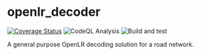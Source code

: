 openlr_decoder
===============
[![Coverage Status](https://coveralls.io/repos/github/warerebel/openlr_decoder/badge.svg?branch=main)](https://coveralls.io/github/warerebel/openlr_decoder?branch=main)
![CodeQL Analysis](https://github.com/warerebel/openlr_decoder/actions/workflows/codeql-analysis.yml/badge.svg)
![Build and test](https://github.com/warerebel/openlr_decoder/actions/workflows/node.js.yml/badge.svg)

A general purpose OpenLR decoding solution for a road network.
